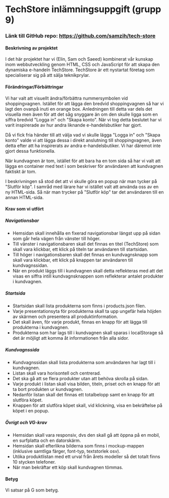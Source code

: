 # TechStore inlämningsuppgift (grupp 9)

### Länk till GitHub repo: https://github.com/samzih/tech-store

#### Beskrivning av projektet
I det här projektet har vi (Elin, Sam och Saeed) kombinerat vår kunskap inom webbutveckling genom HTML, CSS och JavaScript för att skapa den dynamiska e-handeln TechStore. TechStore är ett nystartat företag som specialiserar sig på att sälja teknikprylar.

#### Förändringar/Förbättringar
Vi har valt att visuellt ändra/förbättra nummersymbolen vid shoppingvagnen. Istället för att lägga den bredvid shoppingvagnen så har vi lagt den ovanpå inuti en orange box. Anledningen till detta var dels det visuella men även för att det såg snyggare än om den skulle ligga som en siffra bredvid "Logga in" och "Skapa konto". När vi tog detta beslutet har vi varit inspirerade av hur andra liknande e-handelsbutiker har gjort.

Då vi fick fria händer till att välja vad vi skulle lägga "Logga in" och "Skapa konto" valde vi att lägga dessa i direkt anslutning till shoppingvagnen, även detta efter att ha inspirerats av andra e-handelsbutiker. Vi har däremot inte gjort dessa funktionella.

När kundvagnen är tom, istället för att bara ha en tom sida så har vi valt att lägga en container med text i som beskriver för användaren att kundvagnen faktiskt är tom.

I beskrivningen så stod det att vi skulle göra en popup när man tycker på "Slutför köp". I samråd med lärare har vi istället valt att använda oss av en ny HTML-sida. Så när man trycker på "Slutför köp" tar det användaren till en annan HTML-sida.

#### Krav som vi utfört
##### Navigationsbar
- Hemsidan skall innehålla en fixerad navigationsbar längst upp på sidan som går hela vägen från vänster till höger.
- Till vänster i navigationsbaren skall det finnas en titel (TechStore) som skall vara klickbar, ett klick på titeln tar användaren till startsidan.
- Till höger i navigationsbaren skall det finnas en kundvagnsknapp som skall vara klickbar, ett klick på knappen tar användaren till kundvagnssidan.
- När en produkt läggs till i kundvagnen skall detta reflekteras med att det visas en siffra intill kundvagnsknappen som reflekterar antalet produkter i kundvagnen.

##### Startsida
- Startsidan skall lista produkterna som finns i products.json filen.
- Varje presentationsyta för produkterna skall ta upp ungefär hela höjden av skärmen och presentera all produktinformation.
- Det skall även, för varje produkt, finnas en knapp för att lägga till produkterna i kundvagnen.
- Produkterna som har lags till i kundvagnen skall sparas i localStorage så det är möjligt att komma åt informationen från alla sidor.

##### Kundvagnssida
- Kundvagnssidan skall lista produkterna som användaren har lagt till i kundvagnen.
- Listan skall vara horisontell och centrerad.
- Det ska gå att se flera produkter utan att behöva skrolla på sidan.
- Varje produkt i listan skall visa bilden, titeln, priset och en knapp för att ta bort produkten ur kundvagnen.
- Nedanför listan skall det finnas ett totalbelopp samt en knapp för att slutföra köpet.
- Knappen för att slutföra köpet skall, vid klickning, visa en bekräftelse på köpet i en popup.

##### Övrigt och VG-krav
- Hemsidan skall vara responsiv, dvs den skall gå att öppna på en mobil, en surfplatta och en datorskärm.
- Hemsidan skall efterlikna bilderna som finns i mockup-mappen (inklusive samtliga färger, font-typ, textstorlek osv).
- Utöka produktlistan med ett urval från årets modeller så det totalt finns 10 stycken telefoner.
- När man bekräftar ett köp skall kundvagnen tömmas.

#### Betyg
Vi satsar på G som betyg.

